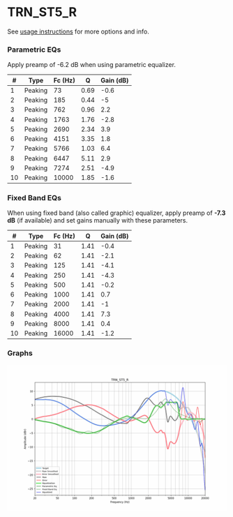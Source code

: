 # TRN_ST5_R
See [usage instructions](https://github.com/jaakkopasanen/AutoEq#usage) for more options and info.

### Parametric EQs
Apply preamp of -6.2 dB when using parametric equalizer.

|   # | Type    |   Fc (Hz) |    Q |   Gain (dB) |
|-----|---------|-----------|------|-------------|
|   1 | Peaking |        73 | 0.69 |        -0.6 |
|   2 | Peaking |       185 | 0.44 |        -5   |
|   3 | Peaking |       762 | 0.96 |         2.2 |
|   4 | Peaking |      1763 | 1.76 |        -2.8 |
|   5 | Peaking |      2690 | 2.34 |         3.9 |
|   6 | Peaking |      4151 | 3.35 |         1.8 |
|   7 | Peaking |      5766 | 1.03 |         6.4 |
|   8 | Peaking |      6447 | 5.11 |         2.9 |
|   9 | Peaking |      7274 | 2.51 |        -4.9 |
|  10 | Peaking |     10000 | 1.85 |        -1.6 |

### Fixed Band EQs
When using fixed band (also called graphic) equalizer, apply preamp of **-7.3 dB** (if available) and set gains manually with these parameters.

|   # | Type    |   Fc (Hz) |    Q |   Gain (dB) |
|-----|---------|-----------|------|-------------|
|   1 | Peaking |        31 | 1.41 |        -0.4 |
|   2 | Peaking |        62 | 1.41 |        -2.1 |
|   3 | Peaking |       125 | 1.41 |        -4.1 |
|   4 | Peaking |       250 | 1.41 |        -4.3 |
|   5 | Peaking |       500 | 1.41 |        -0.2 |
|   6 | Peaking |      1000 | 1.41 |         0.7 |
|   7 | Peaking |      2000 | 1.41 |        -1   |
|   8 | Peaking |      4000 | 1.41 |         7.3 |
|   9 | Peaking |      8000 | 1.41 |         0.4 |
|  10 | Peaking |     16000 | 1.41 |        -1.2 |

### Graphs
![](./TRN_ST5_R.png)
